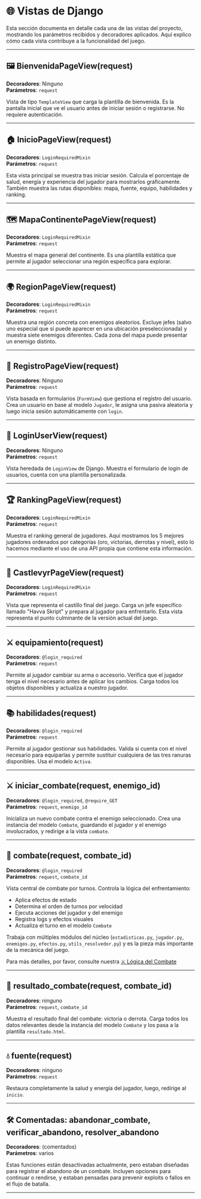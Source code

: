 # 🌐 Vistas de Django

Esta sección documenta en detalle cada una de las vistas del proyecto, mostrando los parámetros recibidos y
decoradores aplicados. Aquí explico cómo cada vista contribuye a la funcionalidad del juego.

---

## 🖼️ BienvenidaPageView(request)

**Decoradores**: Ninguno  
**Parámetros**: `request`

Vista de tipo `TemplateView` que carga la plantilla de bienvenida. Es la pantalla inicial que ve el usuario antes de
iniciar sesión o registrarse. No requiere autenticación.

---

## 🏠 InicioPageView(request)

**Decoradores**: `LoginRequiredMixin`  
**Parámetros**: `request`

Esta vista principal se muestra tras iniciar sesión. Calcula el porcentaje de salud, energía y experiencia del jugador
para mostrarlos gráficamente. También muestra las rutas disponibles: mapa, fuente, equipo, habilidades y ranking.

---

## 🗺️ MapaContinentePageView(request)

**Decoradores**: `LoginRequiredMixin`  
**Parámetros**: `request`

Muestra el mapa general del continente. Es una plantilla estática que permite al jugador seleccionar una región
específica para explorar.

---

## 🌍 RegionPageView(request)

**Decoradores**: `LoginRequiredMixin`  
**Parámetros**: `request`

Muestra una región concreta con enemigos aleatorios. Excluye jefes (salvo uno especial que sí puede aparecer en una
ubicación preseleccionada) y muestra siete enemigos diferentes. Cada zona del mapa puede presentar un enemigo distinto.

---

## 👤 RegistroPageView(request)

**Decoradores**: Ninguno  
**Parámetros**: `request`

Vista basada en formularios (`FormView`) que gestiona el registro del usuario. Crea un usuario en base al modelo
`Jugador`, le asigna una pasiva aleatoria y luego inicia sesión automáticamente con `login`.

---

## 🔐 LoginUserView(request)

**Decoradores**: Ninguno  
**Parámetros**: `request`

Vista heredada de `LoginView` de Django. Muestra el formulario de login de usuarios, cuenta con una plantilla
personalizada.

---

## 🏆 RankingPageView(request)

**Decoradores**: `LoginRequiredMixin`  
**Parámetros**: `request`

Muestra el ranking general de jugadores. Aquí mostramos los 5 mejores jugadores ordenados por categorías (oro,
victorias, derrotas y nivel), esto lo hacemos mediante el uso de una API propia que contiene esta información.

---

## 🏰 CastlevyrPageView(request)

**Decoradores**: `LoginRequiredMixin`  
**Parámetros**: `request`

Vista que representa el castillo final del juego. Carga un jefe específico llamado "Havva Skript" y prepara al jugador
para enfrentarlo. Esta vista representa el punto culminante de la versión actual del juego.

---

## ⚔️ equipamiento(request)

**Decoradores**: `@login_required`  
**Parámetros**: `request`

Permite al jugador cambiar su arma o accesorio. Verifica que el jugador tenga el nivel necesario antes de aplicar los
cambios. Carga todos los objetos disponibles y actualiza a nuestro jugador.

---

## 📚 habilidades(request)

**Decoradores**: `@login_required`  
**Parámetros**: `request`

Permite al jugador gestionar sus habilidades. Valida si cuenta con el nivel necesario para equiparlas y permite
sustituir cualquiera de las tres ranuras disponibles. Usa el modelo `Activa`.

---

## ⚔️ iniciar_combate(request, enemigo_id)

**Decoradores**: `@login_required`, `@require_GET`  
**Parámetros**: `request`, `enemigo_id`

Inicializa un nuevo combate contra el enemigo seleccionado. Crea una instancia del modelo `Combate`, guardando el
jugador y el enemigo involucrados, y redirige a la vista `combate`.

---

## 🧠 combate(request, combate_id)

**Decoradores**: `@login_required`  
**Parámetros**: `request`, `combate_id`

Vista central de combate por turnos. Controla la lógica del enfrentamiento:

- Aplica efectos de estado
- Determina el orden de turnos por velocidad
- Ejecuta acciones del jugador y del enemigo
- Registra logs y efectos visuales
- Actualiza el turno en el modelo `Combate`

Trabaja con múltiples módulos del núcleo (`estadisticas.py`, `jugador.py`, `enemigos.py`, `efectos.py`,
`utils_resolvedor.py`) y es la pieza más importante de la mecánica del juego.

Para más detalles, por favor, consulte nuestra [⚔️ Lógica del Combate](logica-combate.md)

---

## 🎯 resultado_combate(request, combate_id)

**Decoradores**: ninguno  
**Parámetros**: `request`, `combate_id`

Muestra el resultado final del combate: victoria o derrota. Carga todos los datos relevantes desde la instancia del
modelo `Combate` y los pasa a la plantilla `resultado.html`.

---

## 💧 fuente(request)

**Decoradores**: ninguno  
**Parámetros**: `request`

Restaura completamente la salud y energía del jugador, luego, redirige al `inicio`.

---

## 🛠️ Comentadas: abandonar_combate, verificar_abandono, resolver_abandono

**Decoradores**: (comentados)  
**Parámetros**: varios

Estas funciones están desactivadas actualmente, pero estaban diseñadas para registrar el abandono de un combate.
Incluyen opciones para continuar o rendirse, y estaban pensadas para prevenir exploits o fallos en el flujo de batalla.

---